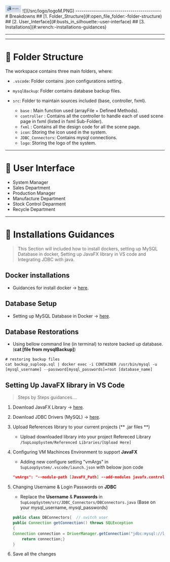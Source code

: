 <img src="/src/logo/logoM.PNG" width="50">
![](/src/logo/logoM.PNG)
------------------------------------------
# Breakdowns
## [1. Folder_Structure](#:open_file_folder:-folder-structure)
## [2. User_Interface](#:busts_in_silhouette:-user-interface)
## [3. Installations](#:wrench:-installations-guidances)

------------------------------------------


------------------------------------------
#  :open_file_folder: Folder Structure

The workspace contains three main folders, where:
- `.vscode`: Folder contains .json configurations setting.
- `mysqlBackup`: Folder contains database backup files.

- `src`: Folder to maintain sources included (base, controller, fxml).
    - `base` : Main function used (arrayFile + Defined Methods).
    - `controller` : Contains all the controller to handle each of used scene page in fxml (listed in fxml Sub-Folder).
    - `fxml` : Contains all the design code for all the scene page.
    - `icon`: Storing the icon used in the system.
    - `JDBC_Connectors`: Contains mysql connections.
    - `logo`: Storing the logo of the system.
    
------------------------------------------
# :busts_in_silhouette: User Interface
- System Manager
- Sales Department
- Production Manager
- Manufacture Department
- Stock Control Deparment
- Recycle Department

------------------------------------------
#  :wrench: Installations Guidances
> This Section will included how to install dockers, setting up MySQL Database in docker, Setting up JavaFX library in VS code and Integrating JDBC with java.
## Docker installations 
- Guidances for install docker -> [here](https://docs.docker.com/desktop/windows/install/).

## Database Setup
- Setting up MySQL Database in Docker -> [here](https://dev.mysql.com/doc/mysql-installation-excerpt/8.0/en/docker-mysql-getting-started.html).

## Database Restorations
- Using bellow command line (in terminal) to restore backed up database. (**cat [file from mysqlBackup]**)

```
# restoring backup files
cat backup_suploop.sql | docker exec -i CONTAINER /usr/bin/mysql -u [mysql_username] --password[mysql_passwords]=root [database_name]
```

## Setting Up JavaFX library in VS Code
> Steps by Steps guidances....
1. Download JavaFX Library -> [here](https://gluonhq.com/products/javafx/).

2. Download JDBC Drivers (MySQL) -> [here](https://dev.mysql.com/downloads/connector/j/).

3. Upload References library to your current projects (** .jar files **)
    - Upload downloaded library into your project Refereced Library `/SupLoopSystem/Referenced Libraries/[Upload Here]`
4. Configuring VM Machinces Environment to support **JavaFX** 
    - Adding new configure setting "vmArgs" in `SupLoopSystem/.vscode/launch.json` with beloow json code
    
    ```json
    "vmArgs": "--module-path [JavaFX_Path] --add-modules javafx.controls,javafx.fxml"
    ``` 
    
5. Changing Username & Login Passwords on **JDBC**
    - Replace the **Username** & **Passwords** in `SupLoopSystem/src/JDBC_Connectors/DBConnectors.java` (Base on your mysql_username, mysql_passwords)
    
    ``` java
    public class DBConnectors{  // switch user 
    public Connection getConnection() throws SQLException
    {
    Connection connection = DriverManager.getConnection("jdbc:mysql://localhost:3306/Sup_Loop_Database","[mysql_username]","[mysql_passwords]");
        return connection;}
    }
    ```
6. Save all the changes

